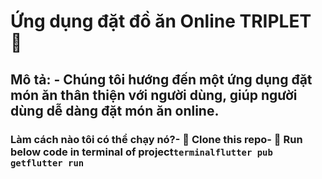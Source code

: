 #  Ứng dụng đặt đồ ăn Online TRIPLET 📆
## Mô tả: - Chúng tôi hướng đến một ứng dụng đặt món ăn thân thiện với người dùng, giúp người dùng dễ dàng đặt món ăn online.
### Làm cách nào tôi có thể chạy nó?- 🚀 Clone this repo- 🚀 Run below code in terminal of project```terminalflutter pub getflutter run```

